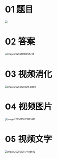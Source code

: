 # 01 题目

<img src="https://cvp.oss-cn-shanghai.aliyuncs.com/202501081747684.png" style="zoom: 50%;" />

# 02 答案

<img src="https://cvp.oss-cn-shanghai.aliyuncs.com/202501111632976.png" alt="image-20250111163158736" style="zoom:50%;" />



# 03 视频消化

<img src="https://cvp.oss-cn-shanghai.aliyuncs.com/202501082006715.png" alt="image-20250108200641568" style="zoom: 50%;" />



# 04 视频图片

<img src="https://cvp.oss-cn-shanghai.aliyuncs.com/202501081723454.png" alt="image-20250108172325371" style="zoom:50%;" />



# 05 视频文字

<img src="https://cvp.oss-cn-shanghai.aliyuncs.com/202501081710861.png" alt="image-20250108171026682" style="zoom:50%;" />

